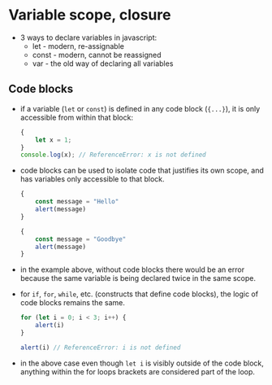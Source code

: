 # Variable scope, closure

-   3 ways to declare variables in javascript:
    -   let - modern, re-assignable
    -   const - modern, cannot be reassigned
    -   var - the old way of declaring all variables

## Code blocks

-   if a variable (`let` or `const`) is defined in any code block (`{...}`), it is only accessible from within that block:
    ```JavaScript
    {
    	let x = 1;
    }
    console.log(x); // ReferenceError: x is not defined
    ```
-   code blocks can be used to isolate code that justifies its own scope, and has variables only accessible to that block.

    ```JavaScript
    {
    	const message = "Hello"
    	alert(message)
    }

    {
    	const message = "Goodbye"
    	alert(message)
    }
    ```

-   in the example above, without code blocks there would be an error because the same variable is being declared twice in the same scope.
-   for `if`, `for`, `while`, etc. (constructs that define code blocks), the logic of code blocks remains the same.

    ```JavaScript
    for (let i = 0; i < 3; i++) {
    	alert(i)
    }

    alert(i) // ReferenceError: i is not defined
    ```

-   in the above case even though `let i` is visibly outside of the code block, anything within the for loops brackets are considered part of the loop.
